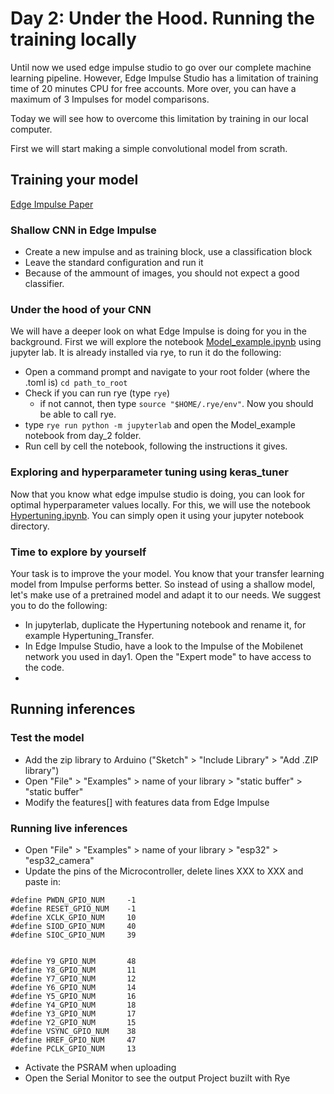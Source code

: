 # Day 2: Under the Hood. Running the training locally 
Until now we used edge impulse studio to go over our complete machine learning pipeline. However, Edge Impulse Studio has a limitation of training time of 20 minutes CPU for free accounts. More over, you can have a maximum of 3 Impulses for model comparisons.

Today we will see how to overcome this limitation by training in our local computer. 

First we will start making a simple convolutional model from scrath.

## Training your model

[Edge Impulse Paper](https://arxiv.org/pdf/2212.03332)

### Shallow CNN in Edge Impulse
- Create a new impulse and as training block, use a classification block
- Leave the standard configuration and run it
- Because of the ammount of images, you should not expect a good classifier.

### Under the hood of your CNN
We will have a deeper look on what Edge Impulse is doing for you in the background. 
First we will explore the notebook [Model_example.ipynb](../day_2/Model_Example.ipynb) using jupyter lab. It is already installed via rye, to run it do the following:

- Open a command prompt and navigate to your root folder (where the .toml is) `cd path_to_root`
- Check if you can run rye (type `rye`)
    - if not cannot, then type `source "$HOME/.rye/env"`. Now you should be able to call rye.
- type `rye run python -m jupyterlab` and open the Model_example notebook from day_2 folder.
- Run cell by cell the notebook, following the instructions it gives.

### Exploring and hyperparameter tuning using keras_tuner
Now that you know what edge impulse studio is doing, you can look for optimal hyperparameter values locally. For this, we will use the notebook [Hypertuning.ipynb](./Hypertuning.ipynb).
You can simply open it using your jupyter notebook directory. 

### Time to explore by yourself
Your task is to improve the your model. You know that your transfer learning model from Impulse performs better. So instead of using a shallow model, let's make use of a pretrained model and adapt it to our needs. 
We suggest you to do the following:

- In jupyterlab, duplicate the Hypertuning notebook and rename it, for example Hypertuning_Transfer.
- In Edge Impulse Studio, have a look to the Impulse of the Mobilenet network you used in day1. Open the "Expert mode" to have access to the code.
-  





## Running inferences

### Test the model
- Add the zip library to Arduino ("Sketch" > "Include Library" > "Add .ZIP library")
- Open "File" > "Examples" > name of your library > "static buffer" > "static buffer"
- Modify the features[] with features data from Edge Impulse

### Running live inferences
- Open "File" > "Examples" > name of your library > "esp32" > "esp32_camera"
- Update the pins of the Microcontroller, delete lines XXX to XXX and paste in:
```
#define PWDN_GPIO_NUM     -1
#define RESET_GPIO_NUM    -1
#define XCLK_GPIO_NUM     10
#define SIOD_GPIO_NUM     40
#define SIOC_GPIO_NUM     39


#define Y9_GPIO_NUM       48
#define Y8_GPIO_NUM       11
#define Y7_GPIO_NUM       12
#define Y6_GPIO_NUM       14
#define Y5_GPIO_NUM       16
#define Y4_GPIO_NUM       18
#define Y3_GPIO_NUM       17
#define Y2_GPIO_NUM       15
#define VSYNC_GPIO_NUM    38
#define HREF_GPIO_NUM     47
#define PCLK_GPIO_NUM     13
```
- Activate the PSRAM when uploading
- Open the Serial Monitor to see the output
Project buzilt with Rye
